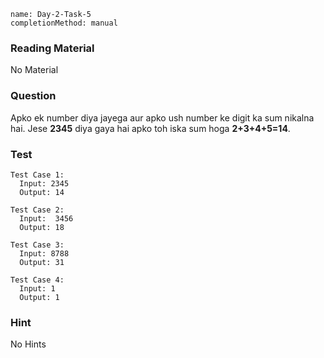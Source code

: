 ```ngMeta
name: Day-2-Task-5
completionMethod: manual
```

### Reading Material
No Material

### Question
Apko ek number diya jayega aur apko ush number ke digit ka sum nikalna hai.
Jese **2345** diya gaya hai apko toh iska sum hoga **2+3+4+5=14**.

### Test
```
Test Case 1:
  Input: 2345
  Output: 14
```

```
Test Case 2:
  Input:  3456
  Output: 18
```

```
Test Case 3:
  Input: 8788
  Output: 31
```

```
Test Case 4:
  Input: 1
  Output: 1
```

### Hint
No Hints
